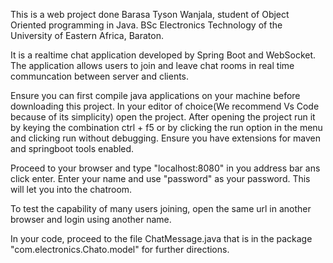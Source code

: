 This is a web project done Barasa Tyson Wanjala, student of Object Oriented programming in Java. BSc Electronics Technology of the University of Eastern Africa, Baraton.

It is a realtime chat application developed by Spring Boot and WebSocket. The application allows users to join and leave chat rooms in real time communcation between server and clients.

Ensure you can first compile java applications on your machine before downloading this project.
In your editor of choice(We recommend Vs Code because of its simplicity) open the project. After opening the project run it by keying the combination ctrl + f5 or by clicking the run option in the menu and clicking run without debugging.
Ensure you have extensions for maven and springboot tools enabled.

Proceed to your browser and type  "localhost:8080" in you address bar ans click enter. Enter your name and use "password" as your password. This will let you into the chatroom.

To test the capability of many users joining, open the same url in another browser and login using another name.

In your code, proceed to the file ChatMessage.java that is in the package "com.electronics.Chato.model" for further directions.
